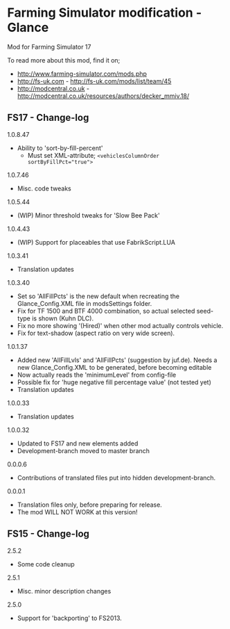 # Farming Simulator modification - Glance

Mod for Farming Simulator 17

To read more about this mod, find it on;
- http://www.farming-simulator.com/mods.php
- http://fs-uk.com - http://fs-uk.com/mods/list/team/45
- http://modcentral.co.uk - http://modcentral.co.uk/resources/authors/decker_mmiv.18/

## FS17 - Change-log
1.0.8.47
- Ability to 'sort-by-fill-percent'
  - Must set XML-attribute; `<vehiclesColumnOrder sortByFillPct="true">`

1.0.7.46
- Misc. code tweaks

1.0.5.44
- (WIP) Minor threshold tweaks for 'Slow Bee Pack'

1.0.4.43
- (WIP) Support for placeables that use FabrikScript.LUA

1.0.3.41
- Translation updates

1.0.3.40
- Set so 'AllFillPcts' is the new default when recreating the Glance_Config.XML file in modsSettings folder.
- Fix for TF 1500 and BTF 4000 combination, so actual selected seed-type is shown (Kuhn DLC).
- Fix no more showing '(Hired)' when other mod actually controls vehicle.
- Fix for text-shadow (aspect ratio on very wide screen).

1.0.1.37
- Added new 'AllFillLvls' and 'AllFillPcts' (suggestion by juf.de). Needs a new Glance_Config.XML to be generated, before becoming editable
- Now actually reads the 'minimumLevel' from config-file
- Possible fix for 'huge negative fill percentage value' (not tested yet)
- Translation updates

1.0.0.33
- Translation updates

1.0.0.32
- Updated to FS17 and new elements added
- Development-branch moved to master branch

0.0.0.6
- Contributions of translated files put into hidden development-branch.

0.0.0.1
- Translation files only, before preparing for release.
- The mod WILL NOT WORK at this version!

## FS15 - Change-log

2.5.2
- Some code cleanup

2.5.1
- Misc. minor description changes

2.5.0
- Support for 'backporting' to FS2013.
